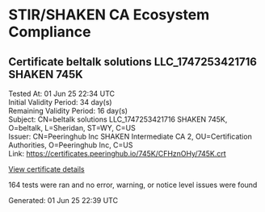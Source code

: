 # STIR/SHAKEN CA Ecosystem Compliance

## Certificate beltalk solutions LLC_1747253421716 SHAKEN 745K

Tested At: 01 Jun 25 22:34 UTC\
Initial Validity Period: 34 day(s)\
Remaining Validity Period: 16 day(s)\
Subject: CN=beltalk solutions LLC_1747253421716 SHAKEN 745K, O=beltalk, L=Sheridan, ST=WY, C=US\
Issuer: CN=Peeringhub Inc SHAKEN Intermediate CA 2, OU=Certification Authorities, O=Peeringhub Inc, C=US\
Link: https://certificates.peeringhub.io/745K/CFHznOHy/745K.crt

[View certificate details](https://x509.io/?cert=MIIDMDCCAtegAwIBAgIQH8%2BSedzCVpeUdloKiGG7aTAKBggqhkjOPQQDAjB8MQswCQYDVQQGEwJVUzEXMBUGA1UECgwOUGVlcmluZ2h1YiBJbmMxIjAgBgNVBAsMGUNlcnRpZmljYXRpb24gQXV0aG9yaXRpZXMxMDAuBgNVBAMMJ1BlZXJpbmdodWIgSW5jIFNIQUtFTiBJbnRlcm1lZGlhdGUgQ0EgMjAeFw0yNTA1MTQyMDEwMjFaFw0yNTA2MTcxMzI0MjhaMHkxCzAJBgNVBAYTAlVTMQswCQYDVQQIDAJXWTERMA8GA1UEBwwIU2hlcmlkYW4xEDAOBgNVBAoMB2JlbHRhbGsxODA2BgNVBAMML2JlbHRhbGsgc29sdXRpb25zIExMQ18xNzQ3MjUzNDIxNzE2IFNIQUtFTiA3NDVLMFkwEwYHKoZIzj0CAQYIKoZIzj0DAQcDQgAE2SKTG8j6vVH8Q5J1%2BsD4aci1ImLW5BfAxSQkT%2FdD%2FdUyjM2FuMsleozwEbnf2c8ZmC1EmCU%2FynOkY4rXliufA6OCATwwggE4MA4GA1UdDwEB%2FwQEAwIHgDAMBgNVHRMBAf8EAjAAMB0GA1UdDgQWBBQYHRN0DmCsgTCs62HeZCehew%2BnNDAfBgNVHSMEGDAWgBSuoXNRiClXEcoMqfSxCm5OuEtNBzAXBgNVHSAEEDAOMAwGCmCGSAGG%2FwkBAQQwFgYIKwYBBQUHARoECjAIoAYWBDc0NUswgaYGA1UdHwSBnjCBmzCBmKA6oDiGNmh0dHBzOi8vYXV0aGVudGljYXRlLWFwaS5pY29uZWN0aXYuY29tL2Rvd25sb2FkL3YxL2NybKJapFgwVjEUMBIGA1UEBwwLQnJpZGdld2F0ZXIxCzAJBgNVBAgMAk5KMRMwEQYDVQQDDApTVEktUEEgQ1JMMQswCQYDVQQGEwJVUzEPMA0GA1UECgwGU1RJLVBBMAoGCCqGSM49BAMCA0cAMEQCIGStWDbx7cN3KQKUv2PXUcpbGFu%2BZBs30Xw6lvVTptwIAiASnNsnulBrPW%2FOILnYtUGQ1%2F%2B4ntfkWJt3hLFomYCQCQ%3D%3D)

164 tests were ran and no error, warning, or notice level issues were found


Generated: 01 Jun 25 22:39 UTC